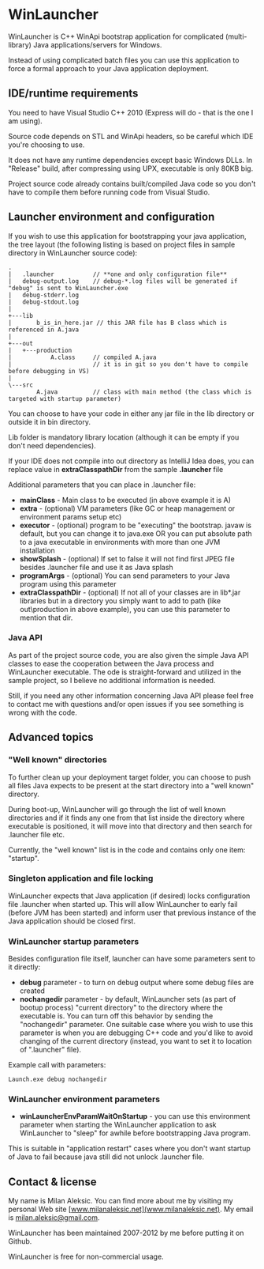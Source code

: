 WinLauncher
===========

WinLauncher is C++ WinApi bootstrap application for complicated (multi-library) Java applications/servers for Windows.

Instead of using complicated batch files you can use this application to force a formal approach to your 
Java application deployment.


IDE/runtime requirements
------------------------

You need to have Visual Studio C++ 2010 (Express will do - that is the one I am using).

Source code depends on STL and WinApi headers, so be careful which IDE you're choosing to use.

It does not have any runtime dependencies except basic Windows DLLs. In "Release" build, after compressing using UPX,
executable is only 80KB big.

Project source code already contains built/compiled Java code so you don't have to compile them before
running code from Visual Studio.


Launcher environment and configuration
--------------------------------------

If you wish to use this application for bootstrapping your java application, the tree layout (the following listing
is based on project files in sample directory in WinLauncher source code):


```
.
|   .launcher           // **one and only configuration file**
|   debug-output.log    // debug-*.log files will be generated if "debug" is sent to WinLauncher.exe
|   debug-stderr.log
|   debug-stdout.log
|
+---lib
|       b_is_in_here.jar // this JAR file has B class which is referenced in A.java
|
+---out
|   +---production
|           A.class     // compiled A.java 
|                       // it is in git so you don't have to compile before debugging in VS)
|
\---src
        A.java          // class with main method (the class which is targeted with startup parameter)
```

You can choose to have your code in either any jar file in the lib directory or outside it in bin directory.

Lib folder is mandatory library location (although it can be empty if you don't need dependencies).

If your IDE does not compile into out directory as IntelliJ Idea does, you can replace value in
**extraClasspathDir** from the sample **.launcher** file

Additional parameters that you can place in .launcher file:

- **mainClass** - Main class to be executed (in above example it is A)
- **extra** - (optional) VM parameters (like GC or heap management or environment params setup etc)
- **executor** - (optional) program to be "executing" the bootstrap. javaw is default, but you can change it to java.exe 
  OR you can put absolute path to a java executable in environments with more than one JVM installation
- **showSplash** - (optional) If set to false it will not find first JPEG file besides .launcher file 
and use it as Java splash
- **programArgs** - (optional) You can send parameters to your Java program using this parameter
- **extraClasspathDir** - (optional) If not all of your classes are in lib\*.jar libraries but in a directory you
simply want to add to path (like out\production in above example), you can use this parameter to mention that dir.


### Java API

As part of the project source code, you are also given the simple Java API classes to ease the cooperation between 
the Java process and WinLauncher executable. The ode is straight-forward and utilized in the sample project, so
I believe no additional information is needed. 

Still, if you need any other information concerning Java API please feel free to contact me with questions and/or
open issues if you see something is wrong with the code.


Advanced topics
---------------

### "Well known" directories

To further clean up your deployment target folder, you can choose to push all files Java expects to be 
present at the start directory into a "well known" directory.

During boot-up, WinLauncher will go through the list of well known directories and if it finds any one from that list
inside the directory where executable is positioned, it will move into that directory and then search for
.launcher file etc.

Currently, the "well known" list is in the code and contains only one item: "startup".


### Singleton application and file locking

WinLauncher expects that Java application (if desired) locks configuration file .launcher when started up.
This will allow WinLauncher to early fail (before JVM has been started) and inform user that previous instance
of the Java application should be closed first.

### WinLauncher startup parameters

Besides configuration file itself, launcher can have some parameters sent to it directly:

- **debug** parameter - to turn on debug output where some debug files are created
- **nochangedir** parameter - by default, WinLauncher sets (as part of bootup process)
"current directory" to the directory where the executable is. You can turn off this behavior by sending the
"nochangedir" parameter. One suitable case where you wish to use this parameter is when you are debugging C++ code 
and you'd like to avoid changing of the current directory (instead, you want to set it to location of ".launcher" file).

Example call with parameters:
```
Launch.exe debug nochangedir
```


### WinLauncher environment parameters

- **winLauncherEnvParamWaitOnStartup** - you can use this environment parameter when starting the WinLauncher
application to ask WinLauncher to "sleep" for awhile before bootstrapping Java program. 

This is suitable in "application restart" cases where you don't want startup of Java
to fail because java still did not unlock .launcher file.



Contact & license
-----------------

My name is Milan Aleksic. You can find more about me by visiting my personal Web site 
[www.milanaleksic.net](www.milanaleksic.net). 
My email is milan.aleksic@gmail.com. 

WinLauncher has been maintained 2007-2012 by me before putting it on Github.

WinLauncher is free for non-commercial usage.
